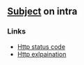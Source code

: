 ## [Subject](https://cdn.intra.42.fr/pdf/pdf/81979/en.subject.pdf) on intra

### Links

- [Http status code](https://en.wikipedia.org/wiki/List_of_HTTP_status_codes)
- [Http exlpaination](https://developer.mozilla.org/en-US/docs/Web/HTTP)
